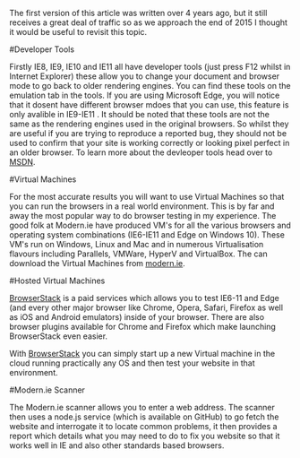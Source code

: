 The first version of this article was written over 4 years ago, but it still receives a great deal of traffic so as we approach the end of 2015 I thought it would be useful to revisit this topic.

#Developer Tools

Firstly IE8, IE9, IE10 and IE11 all have developer tools (just press F12 whilst in Internet Explorer) these allow you to change your document and browser mode to go back to older rendering engines. You can find these tools on the emulation tab in the tools. If you are using Microsoft Edge, you will notice that it dosent have different browser mdoes that you can use, this feature is only avalible in IE9-IE11 . It should be noted that these tools are not the same as the rendering engines used in the original browsers. So whilst they are useful if you are trying to reproduce a reported bug, they should not be used to confirm that your site is working correctly or looking pixel perfect in an older browser. To learn more about the devleoper tools head over to [MSDN](https://msdn.microsoft.com/en-us/library/dn255001(v=vs.85).aspx).

#Virtual Machines

For the most accurate results you will  want to use Virtual Machines so that you can run the browsers in a real world environment. This is by far and away the most popular way to do browser testing in my experience. The good folk at Modern.ie have produced VM's for all the various browsers and operating system combinations (IE6-IE11 and Edge on Windows 10). These VM's run on Windows, Linux and Mac and in numerous Virtualisation flavours including Parallels, VMWare, HyperV and VirtualBox. The can download the Virtual Machines from [modern.ie](http://dev.modern.ie/tools/vms/). 

#Hosted Virtual Machines

[BrowserStack](https://www.browserstack.com/) is a paid services which allows you to test IE6-11 and Edge (and every other major browser like Chrome, Opera, Safari, Firefox as well as iOS and Android emulators) inside of your browser. There are also browser plugins available for Chrome and Firefox which make launching BrowserStack even easier. 

With [BrowserStack](https://www.browserstack.com/) you can simply start up a new Virtual machine in the cloud running practically any OS and then test your website in that environment.

#Modern.ie Scanner

The Modern.ie scanner allows you to enter a web address. The scanner then uses a node.js service (which is available on GitHub) to go fetch the website and interrogate it to locate common problems, it then provides a report which details what you may need to do to fix you website so that it works well in IE and also other standards based browsers. 
